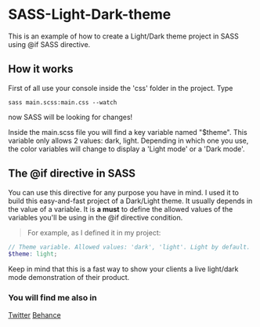 # SASS-Light-Dark-theme
This is an example of how to create a Light/Dark theme project in SASS using @if SASS directive.

## How it works

First of all use your console inside the 'css' folder in the project. Type
```
sass main.scss:main.css --watch
```

now SASS will be looking for changes!

Inside the main.scss file you will find a key variable named "$theme". This variable only allows 2 values: dark, light.
Depending in which one you use, the color variables will change to display a 'Light mode' or a 'Dark mode'.

## The @if directive in SASS

You can use this directive for any purpose you have in mind. I used it to build this easy-and-fast project of a Dark/Light theme. It usually depends in the value of a variable. It is **a must** to define the allowed values of the variables you'll be using in the @if directive condition.

>For example, as I defined it in my project:
```scss
// Theme variable. Allowed values: 'dark', 'light'. Light by default.
$theme: light;
```

Keep in mind that this is a fast way to show your clients a live light/dark mode demonstration of their product.

### You will find me also in
[Twitter](https://twitter.com/helleworld_) [Behance](https://www.behance.net/desiremcarmona)
